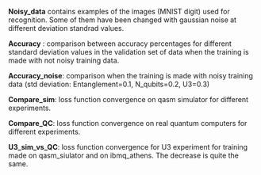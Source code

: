 **Noisy_data** contains examples of the images (MNIST digit) used for recognition. Some of them have been changed with gaussian noise at different deviation standrad values.

**Accuracy** : comparison between accuracy percentages for different standard deviation values in the validation set of data when the training is made with not noisy training data.

**Accuracy_noise**:  comparison when the training is made with noisy training data (std deviation: Entanglement=0.1, N_qubits=0.2, U3=0.3)

**Compare_sim**: loss function convergence on qasm simulator for different experiments.

**Compare_QC**: loss function convergence on real quantum computers for different experiments.

**U3_sim_vs_QC**: loss function convergence for U3 experiment for training made on qasm_siulator and on ibmq_athens. The decrease is quite the same.
